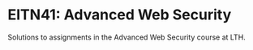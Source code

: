 # EITN41: Advanced Web Security 
Solutions to assignments in the Advanced Web Security course at LTH.
